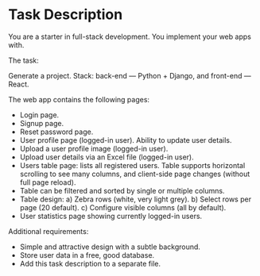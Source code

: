 Task Description
=================

You are a starter in full-stack development. You implement your web apps with.

The task:

Generate a project. Stack: back-end — Python + Django, and front-end — React.

The web app contains the following pages:
 - Login page.
 - Signup page.
 - Reset password page.
 - User profile page (logged-in user). Ability to update user details.
 - Upload a user profile image (logged-in user).
 - Upload user details via an Excel file (logged-in user).
 - Users table page: lists all registered users. Table supports horizontal scrolling to see many columns, and client-side page changes (without full page reload).
 - Table can be filtered and sorted by single or multiple columns.
 - Table design:
   a) Zebra rows (white, very light grey).
   b) Select rows per page (20 default).
   c) Configure visible columns (all by default).
 - User statistics page showing currently logged-in users.

Additional requirements:
 - Simple and attractive design with a subtle background.
 - Store user data in a free, good database.
 - Add this task description to a separate file.

